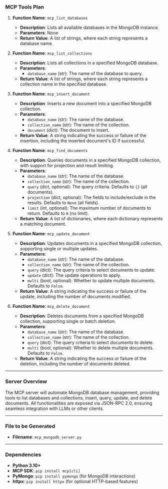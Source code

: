 ### MCP Tools Plan

1. **Function Name**: `mcp_list_databases`  
   - **Description**: Lists all available databases in the MongoDB instance.  
   - **Parameters**: None  
   - **Return Value**: A list of strings, where each string represents a database name.  

2. **Function Name**: `mcp_list_collections`  
   - **Description**: Lists all collections in a specified MongoDB database.  
   - **Parameters**:  
     - `database_name` (str): The name of the database to query.  
   - **Return Value**: A list of strings, where each string represents a collection name in the specified database.  

3. **Function Name**: `mcp_insert_document`  
   - **Description**: Inserts a new document into a specified MongoDB collection.  
   - **Parameters**:  
     - `database_name` (str): The name of the database.  
     - `collection_name` (str): The name of the collection.  
     - `document` (dict): The document to insert.  
   - **Return Value**: A string indicating the success or failure of the insertion, including the inserted document's ID if successful.  

4. **Function Name**: `mcp_find_documents`  
   - **Description**: Queries documents in a specified MongoDB collection, with support for projection and result limiting.  
   - **Parameters**:  
     - `database_name` (str): The name of the database.  
     - `collection_name` (str): The name of the collection.  
     - `query` (dict, optional): The query criteria. Defaults to `{}` (all documents).  
     - `projection` (dict, optional): The fields to include/exclude in the results. Defaults to `None` (all fields).  
     - `limit` (int, optional): The maximum number of documents to return. Defaults to `0` (no limit).  
   - **Return Value**: A list of dictionaries, where each dictionary represents a matching document.  

5. **Function Name**: `mcp_update_document`  
   - **Description**: Updates documents in a specified MongoDB collection, supporting single or multiple updates.  
   - **Parameters**:  
     - `database_name` (str): The name of the database.  
     - `collection_name` (str): The name of the collection.  
     - `query` (dict): The query criteria to select documents to update.  
     - `update` (dict): The update operations to apply.  
     - `multi` (bool, optional): Whether to update multiple documents. Defaults to `False`.  
   - **Return Value**: A string indicating the success or failure of the update, including the number of documents modified.  

6. **Function Name**: `mcp_delete_document`  
   - **Description**: Deletes documents from a specified MongoDB collection, supporting single or batch deletion.  
   - **Parameters**:  
     - `database_name` (str): The name of the database.  
     - `collection_name` (str): The name of the collection.  
     - `query` (dict): The query criteria to select documents to delete.  
     - `multi` (bool, optional): Whether to delete multiple documents. Defaults to `False`.  
   - **Return Value**: A string indicating the success or failure of the deletion, including the number of documents deleted.  

---

### Server Overview  
The MCP server will automate MongoDB database management, providing tools to list databases and collections, insert, query, update, and delete documents. All functionalities are exposed via JSON-RPC 2.0, ensuring seamless integration with LLMs or other clients.  

---

### File to be Generated  
- **Filename**: `mcp_mongodb_server.py`  

---

### Dependencies  
- **Python 3.10+**  
- **MCP SDK**: `pip install mcp[cli]`  
- **PyMongo**: `pip install pymongo` (for MongoDB interactions)  
- **httpx**: `pip install httpx` (for optional HTTP-based features)